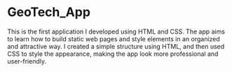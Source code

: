 # GeoTech_App
 This is the first application I developed using HTML and CSS. The app aims to learn how to build static web pages and style elements in an organized and attractive way. I created a simple structure using HTML, and then used CSS to style the appearance, making the app look more professional and user-friendly.
